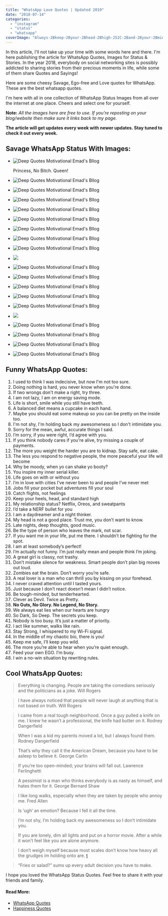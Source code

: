 ```yaml
---
title: "WhatsApp Love Quotes | Updated 2019"
date: "2018-07-14"
categories: 
  - "instagram"
  - "status"
  - "whatsapp"
coverImage: "Always-2Bkeep-2Byour-2Bhead-2Bhigh-252C-2Band-2Byour-2Bmiddle-2Bfinger-2Bhigher..png"
---
```


In this article, I'll not take up your time with some words here and there. I'm here publishing the article for WhatsApp Quotes, Images for Status & Stories. In the year 2018, everybody on social networking sites is possibly addicted to sharing stories from their precious moments in life, while some of them share Quotes and Sayings!

Here are some cheesy Savage, Ego-free and Love quotes for WhatsApp. These are the best whatsapp quotes.

I'm here with all in one collection of WhatsApp Status Images from all over the internet at one place. Cheers and select one for yourself.

**Note:** _All the images here are free to use. If you're reposting on your blog/website then make sure it links back to my page._

  
**The article will get updates every week with newer updates. Stay tuned to check it out every week.**

## Savage WhatsApp Status With Images:

- ![Deep Quotes Motivational Emad's Bllog](images/39154812_2187422694874369_4223595483685191680_n.jpg)
    
    Princess, No Bitch. Queen!
    
- ![Deep Quotes Motivational Emad's Bllog](images/38801608_2181599395456699_7027125155537092608_n.jpg)
    
- ![Deep Quotes Motivational Emad's Bllog](images/37244599_2155279564755349_3829788553630449664_n.jpg)
    
- ![Deep Quotes Motivational Emad's Bllog](images/37410830_2160633727553266_239609332021329920_n.jpg)
    
- ![Deep Quotes Motivational Emad's Bllog](images/30124184_2087304444886195_8327563526953844078_n.jpg)
    
- ![Deep Quotes Motivational Emad's Bllog](images/30571490_2090531924563447_7015704369345593344_n.jpg)
    
- ![Deep Quotes Motivational Emad's Bllog](images/25398980_2029405087342798_5261180185278661446_n.jpg)
    
- ![Deep Quotes Motivational Emad's Bllog](images/be-a-beast-grind-while-others-sleep.png)
    
- ![Deep Quotes Motivational Emad's Bllog](images/be-a-beast-grind-while-others-sleep-1.png)
    
- ![](images/be-a-beast-grind-while-others-sleep-2.png)
    
- ![Deep Quotes Motivational Emad's Bllog](images/39937513_2197799577170014_6549397098549215232_n.jpg)
    
- ![Deep Quotes Motivational Emad's Bllog](images/29066743_2075463662736940_6061558508157927424_n.jpg)
    
- ![Deep Quotes Motivational Emad's Bllog](images/Feed-2BYour-2BOwn-2BEGO-252C-2BI-2527m-2BBusy.-2B-25283-2529.png)
    
- ![Deep Quotes Motivational Emad's Bllog](images/Feed-2BYour-2BOwn-2BEGO-252C-2BI-2527m-2BBusy.-2B-25285-2529.png)
    
- ![Deep Quotes Motivational Emad's Bllog](images/I-2Bpromise-2Bto-2Bhandle-2Byour-2Bheart-2Bwith-2Bcare-2Band-2BtReasure-2Bit-2Bwith-2Blove.png)
    
- ![](images/24125275_1406360056141692_2146232403767590912_n.jpg)
    
- ![Deep Quotes Motivational Emad's Bllog](images/Always-2Bkeep-2Byour-2Bhead-2Bhigh-252C-2Band-2Byour-2Bmiddle-2Bfinger-2Bhigher..png)
    
- ![Deep Quotes Motivational Emad's Bllog](images/I-2Bdon-25E2-2580-2599t-2Bchase-2Banyone-2Banymore.-2BWanna-2Bwalk-2Bout-2Bof-2Bmy-2Blife-252C-2Bthere-25E2-2580-2599s-2Bthe-2Bdoor.-2BHell-252C-2BI-25E2-2580-2599ll-2Beven-2Bhold-2Bit-2Bfor-2Byou..png)
    
- ![Deep Quotes Motivational Emad's Bllog](images/It-25E2-2580-2599s-2Bok-2Bif-2Byou-2Bdon-25E2-2580-2599t-2Blike-2Bme.-2BEveryone-2Bdon-25E2-2580-2599t-2Bhave-2Bgood-2Btaste..png)
    
- ![Deep Quotes Motivational Emad's Bllog](images/Feed-2BYour-2BOwn-2BEGO-252C-2BI-2527m-2BBusy.-2B-25284-2529.png)
    

## Funny WhatsApp Quotes:

1. I used to think I was indecisive, but now I'm not too sure.
2. Doing nothing is hard, you never know when you're done.
3. If two wrongs don't make a right, try three.
4. I am not lazy, I am on energy saving mode.
5. Life is short, smile while you still have teeth.
6. A balanced diet means a cupcake in each hand.
7. Maybe you should eat some makeup so you can be pretty on the inside too.
8. I'm not shy, I'm holding back my awesomeness so I don't intimidate you.
9. Sorry for the mean, awful, accurate things I said.
10. I’m sorry, if you were right, I’d agree with you.
11. If you think nobody cares if you're alive, try missing a couple of payments.
12. The more you weight the harder you are to kidnap. Stay safe, eat cake.
13. The less you respond to negative people, the more peaceful your life will become
14. Why be moody, when yo can shake yo booty?
15. You inspire my inner serial killer.
16. Life goes on with or without you
17. I’m in love with cities I’ve never been to and people I’ve never met
18. Jobs fill your pocket but adventures fill your soul
19. Catch flights, not feelings
20. Keep your heels, head, and standard high
21. My relationship status? Netflix, Oreos, and sweatpants
22. I’d take a NERF bullet for you
23. I am a daydreamer and a night thinker.
24. My head is not a good place. Trust me, you don’t want to know.
25. Late nights, deep thoughts, good music.
26. Be the type of person who leaves the mark, not scar.
27. If you want me in your life, put me there. I shouldn’t be fighting for the spot.
28. I am at least somebody’s perfect!
29. I’m actually not funny. I’m just really mean and people think I’m joking.
30. A great girl is classy, not trashy.
31. Don’t mistake silence for weakness. Smart people don’t plan big moves out loud.
32. Zombies eat the brain. Don’t worry you’re safe.
33. A real lover is a man who can thrill you by kissing on your forehead.
34. I never craved attention until I tasted yours.
35. Just because I don’t react doesn’t mean I didn’t notice.
36. Be tough-minded, but tenderhearted.
37. Clever as Devil. Twice as Pretty.
38. **No Guts, No Glory. No Legend, No Story.**
39. We always eat lies when our hearts are hungry
40. So Dark, So Deep. The secrets you keep.
41. Nobody is too busy. It’s just a matter of priority.
42. I act like summer, walks like rain.
43. Stay Strong, I whispered to my Wi-Fi signal.
44. In the middle of my chaotic bio, there is you!
45. Keep me safe, I’ll keep you wild.
46. The more you’re able to hear when you’re quiet enough.
47. Feed your own EGO. I’m busy.
48. I win a no-win situation by rewriting rules.

## Cool WhatsApp Quotes:

> Everything is changing. People are taking the comedians seriously and the politicians as a joke. Will Rogers

> I have always noticed that people will never laugh at anything that is not based on truth. Will Rogers

> I came from a real tough neighborhood. Once a guy pulled a knife on me. I knew he wasn’t a professional, the knife had butter on it. Rodney Dangerfield

> When I was a kid my parents moved a lot, but I always found them. Rodney Dangerfield

> That’s why they call it the American Dream, because you have to be asleep to believe it. George Carlin

> If you’re too open-minded; your brains will fall out. Lawrence Ferlinghetti

> A pessimist is a man who thinks everybody is as nasty as himself, and hates them for it. George Bernard Shaw

> I like long walks, especially when they are taken by people who annoy me. Fred Allen

> Is ‘ugh’ an emotion? Because I fell it all the time.

> I’m not shy, I’m holding back my awesomeness so I don’t intimidate you.

> If you are lonely, dim all lights and put on a horror movie. After a while it won’t feel like you are alone anymore.

> I don’t weigh myself because most scales don’t know how heavy all the grudges im holding onto are. [t](https://twitter.com/MattBellassai)

> “Fries or salad?” sums up every adult decision you have to make.

I hope you loved the WhatsApp Status Quotes. Feel free to share it with your friends and family.

#### Read More:

- [WhatsApp Quotes](https://sastaeinstein.com/2018/07/whatsapp-quotes-status-free-2018.html)
- [Happiness Quotes](https://sastaeinstein.com/2019/05/15-happiness-quotes.html)
